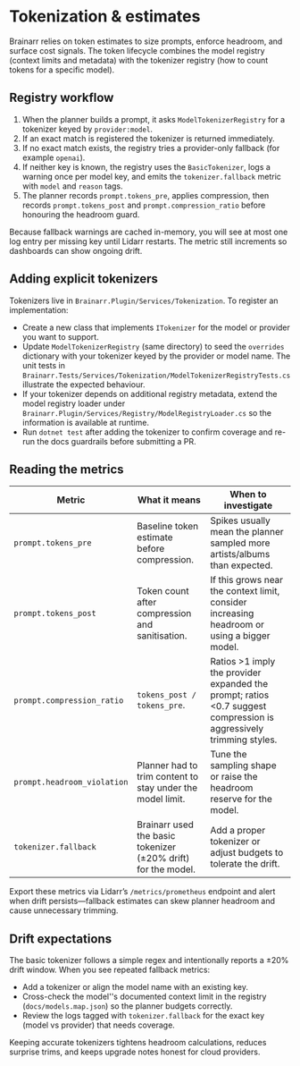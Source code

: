 # Tokenization & estimates

Brainarr relies on token estimates to size prompts, enforce headroom, and surface cost signals. The token lifecycle combines the model registry (context limits and metadata) with the tokenizer registry (how to count tokens for a specific model).

## Registry workflow

1. When the planner builds a prompt, it asks `ModelTokenizerRegistry` for a tokenizer keyed by `provider:model`.
2. If an exact match is registered the tokenizer is returned immediately.
3. If no exact match exists, the registry tries a provider-only fallback (for example `openai`).
4. If neither key is known, the registry uses the `BasicTokenizer`, logs a warning once per model key, and emits the `tokenizer.fallback` metric with `model` and `reason` tags.
5. The planner records `prompt.tokens_pre`, applies compression, then records `prompt.tokens_post` and `prompt.compression_ratio` before honouring the headroom guard.

Because fallback warnings are cached in-memory, you will see at most one log entry per missing key until Lidarr restarts. The metric still increments so dashboards can show ongoing drift.

## Adding explicit tokenizers

Tokenizers live in `Brainarr.Plugin/Services/Tokenization`. To register an implementation:

- Create a new class that implements `ITokenizer` for the model or provider you want to support.
- Update `ModelTokenizerRegistry` (same directory) to seed the `overrides` dictionary with your tokenizer keyed by the provider or model name. The unit tests in `Brainarr.Tests/Services/Tokenization/ModelTokenizerRegistryTests.cs` illustrate the expected behaviour.
- If your tokenizer depends on additional registry metadata, extend the model registry loader under `Brainarr.Plugin/Services/Registry/ModelRegistryLoader.cs` so the information is available at runtime.
- Run `dotnet test` after adding the tokenizer to confirm coverage and re-run the docs guardrails before submitting a PR.

## Reading the metrics

| Metric | What it means | When to investigate |
| --- | --- | --- |
| `prompt.tokens_pre` | Baseline token estimate before compression. | Spikes usually mean the planner sampled more artists/albums than expected. |
| `prompt.tokens_post` | Token count after compression and sanitisation. | If this grows near the context limit, consider increasing headroom or using a bigger model. |
| `prompt.compression_ratio` | `tokens_post / tokens_pre`. | Ratios >1 imply the provider expanded the prompt; ratios <0.7 suggest compression is aggressively trimming styles. |
| `prompt.headroom_violation` | Planner had to trim content to stay under the model limit. | Tune the sampling shape or raise the headroom reserve for the model. |
| `tokenizer.fallback` | Brainarr used the basic tokenizer (±20% drift) for the model. | Add a proper tokenizer or adjust budgets to tolerate the drift. |

Export these metrics via Lidarr’s `/metrics/prometheus` endpoint and alert when drift persists—fallback estimates can skew planner headroom and cause unnecessary trimming.

## Drift expectations

The basic tokenizer follows a simple regex and intentionally reports a ±20% drift window. When you see repeated fallback metrics:

- Add a tokenizer or align the model name with an existing key.
- Cross-check the model''s documented context limit in the registry (`docs/models.map.json`) so the planner budgets correctly.
- Review the logs tagged with `tokenizer.fallback` for the exact key (model vs provider) that needs coverage.

Keeping accurate tokenizers tightens headroom calculations, reduces surprise trims, and keeps upgrade notes honest for cloud providers.

